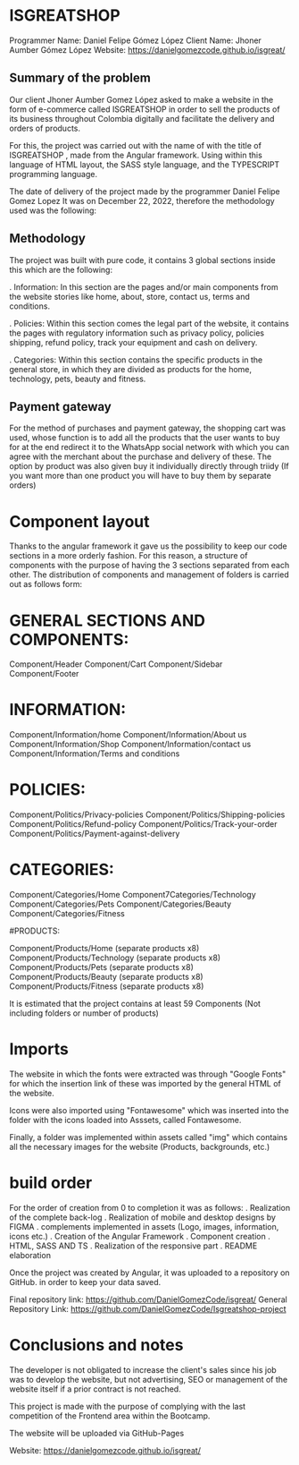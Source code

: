 # ISGREATSHOP

Programmer Name: Daniel Felipe Gómez López
Client Name: Jhoner Aumber Gómez López
Website: https://danielgomezcode.github.io/isgreat/

## Summary of the problem

Our client Jhoner Aumber Gomez López asked to make a website in the form
of e-commerce called ISGREATSHOP in order to sell the products of its
business throughout Colombia digitally and facilitate the delivery and orders of
products.

For this, the project was carried out with the name of with the title of ISGREATSHOP
, made from the Angular framework. Using within this language of
HTML layout, the SASS style language, and the TYPESCRIPT programming language.

The date of delivery of the project made by the programmer Daniel Felipe Gomez Lopez
It was on December 22, 2022, therefore the methodology used was the following:

## Methodology

The project was built with pure code, it contains 3 global sections inside
this which are the following:

. Information: In this section are the pages and/or main components
from the website stories like home, about, store, contact us, terms and conditions.

. Policies: Within this section comes the legal part of the website, it contains the
pages with regulatory information such as privacy policy, policies
shipping, refund policy, track your equipment and cash on delivery.

. Categories: Within this section contains the specific products in the
general store, in which they are divided as products for the home,
technology, pets, beauty and fitness.

## Payment gateway

For the method of purchases and payment gateway, the shopping cart was used, whose
function is to add all the products that the user wants to buy for at the end
redirect it to the WhatsApp social network with which you can agree with the merchant
about the purchase and delivery of these. The option by product was also given
buy it individually directly through triidy (If you want more than one product
you will have to buy them by separate orders)

# Component layout

Thanks to the angular framework it gave us the possibility to keep our code
sections in a more orderly fashion. For this reason, a structure of
components with the purpose of having the 3 sections separated from each other.
The distribution of components and management of folders is carried out as follows
form:

# GENERAL SECTIONS AND COMPONENTS:

Component/Header
Component/Cart
Component/Sidebar
Component/Footer

# INFORMATION:

Component/Information/home
Component/Information/About us
Component/Information/Shop
Component/Information/contact us
Component/Information/Terms and conditions

# POLICIES:

Component/Politics/Privacy-policies
Component/Politics/Shipping-policies
Component/Politics/Refund-policy
Component/Politics/Track-your-order
Component/Politics/Payment-against-delivery

# CATEGORIES:

Component/Categories/Home
Component7Categories/Technology
Component/Categories/Pets
Component/Categories/Beauty
Component/Categories/Fitness

#PRODUCTS:

Component/Products/Home (separate products x8)
Component/Products/Technology (separate products x8)
Component/Products/Pets (separate products x8)
Component/Products/Beauty (separate products x8)
Component/Products/Fitness (separate products x8)

It is estimated that the project contains at least 59 Components
(Not including folders or number of products)

# Imports

The website in which the fonts were extracted was through "Google Fonts"
for which the insertion link of these was imported by the general HTML of the website.

Icons were also imported using "Fontawesome" which was inserted into the folder with the icons
loaded into Asssets, called Fontawesome.

Finally, a folder was implemented within assets called "img" which contains all
the necessary images for the website (Products, backgrounds, etc.)

# build order

For the order of creation from 0 to completion it was as follows:
. Realization of the complete back-log
. Realization of mobile and desktop designs by FIGMA
. complements implemented in assets (Logo, images, information, icons etc.)
. Creation of the Angular Framework
. Component creation
. HTML, SASS AND TS
. Realization of the responsive part
. README elaboration

Once the project was created by Angular, it was uploaded to a repository on GitHub.
in order to keep your data saved.

Final repository link: https://github.com/DanielGomezCode/isgreat/
General Repository Link: https://github.com/DanielGomezCode/Isgreatshop-project

# Conclusions and notes

The developer is not obligated to increase the client's sales
since his job was to develop the website, but not advertising, SEO or management of the
website itself if a prior contract is not reached.

This project is made with the purpose of complying with the last competition of the
Frontend area within the Bootcamp.

The website will be uploaded via GitHub-Pages

Website: https://danielgomezcode.github.io/isgreat/
‌
